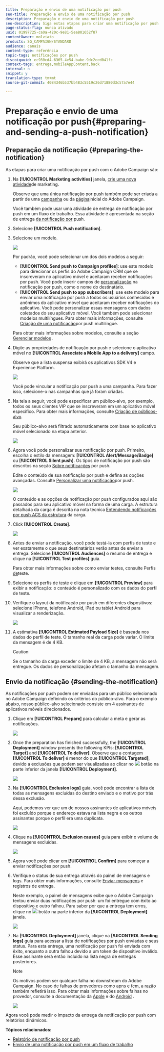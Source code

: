 ```yaml
---
title: Preparação e envio de uma notificação por push
seo-title: Preparação e envio de uma notificação por push
description: Preparação e envio de uma notificação por push
seo-description: Siga estas etapas para criar uma notificação por push de envio único no Adobe Campaign.
page-status-flag: nunca ativado
uuid: 01997725-ca0a-420c-9e81-5ea801652f87
contentOwner: molviato
products: SG_CAMPAIGN/STANDARD
audience: canais
content-type: referência
topic-tags: notificações por push
discoiquuid: ec930cd4-6365-4e54-babe-9dc2eed041fc
context-tags: entrega,mobileAppContent,back
internal: n
snippet: y
translation-type: tm+mt
source-git-commit: 4084346b537bb483c5519c26d71880d3c57a7e44

---
```



# Preparação e envio de uma notificação por push{#preparing-and-sending-a-push-notification}

## Preparação da notificação {#preparing-the-notification}

As etapas para criar uma notificação por push com o Adobe Campaign são:

1. Na **[!UICONTROL Marketing activities]** janela, [crie uma nova atividade](../../start/using/marketing-activities.md#creating-a-marketing-activity)de marketing.

   Observe que uma única notificação por push também pode ser criada a partir de uma [campanha](../../start/using/marketing-activities.md#creating-a-marketing-activity) ou da [página](../../start/using/interface-description.md#home-page)inicial do Adobe Campaign.

   Você também pode usar uma atividade de entrega de notificação por push em um fluxo de trabalho. Essa atividade é apresentada na seção de entrega [da notificação por](../../automating/using/push-notification-delivery.md) push.

1. Selecione **[!UICONTROL Push notification]**.
1. Selecione um modelo.

   ![](assets/push_notif_type.png)

   Por padrão, você pode selecionar um dos dois modelos a seguir:

   * **[!UICONTROL Send push to Campaign profiles]**: use este modelo para direcionar os perfis do Adobe Campaign CRM que se inscreveram no aplicativo móvel e aceitaram receber notificações por push. Você pode inserir campos de [personalização](../../designing/using/personalization.md#inserting-a-personalization-field) na notificação por push, como o nome do destinatário.
   * **[!UICONTROL Send push to app subscribers]**: use este modelo para enviar uma notificação por push a todos os usuários conhecidos e anônimos do aplicativo móvel que aceitaram receber notificações do aplicativo. Você pode personalizar essas mensagens com dados coletados do seu aplicativo móvel.
   Você também pode selecionar modelos multilíngues. Para obter mais informações, consulte [Criação de uma notificação](../../channels/using/creating-a-multilingual-push-notification.md)por push multilíngue.

   Para obter mais informações sobre modelos, consulte a seção [Gerenciar modelos](../../start/using/about-templates.md) .

1. Digite as propriedades de notificação por push e selecione o aplicativo móvel no **[!UICONTROL Associate a Mobile App to a delivery]** campo.

   Observe que a lista suspensa exibirá os aplicativos SDK V4 e Experience Platform.

   ![](assets/push_notif_properties.png)

   Você pode vincular a notificação por push a uma campanha. Para fazer isso, selecione-o nas campanhas que já foram criadas.

1. Na tela a seguir, você pode especificar um público-alvo, por exemplo, todos os seus clientes VIP que se inscreveram em um aplicativo móvel específico. Para obter mais informações, consulte [Criação de públicos-alvo](../../audiences/using/creating-audiences.md).

   Seu público-alvo será filtrado automaticamente com base no aplicativo móvel selecionado na etapa anterior.

   ![](assets/push_notif_audience.png)

1. Agora você pode personalizar sua notificação por push. Primeiro, escolha o estilo da mensagem: **[!UICONTROL Alert/Message/Badge]** ou **[!UICONTROL Silent push]**. Os tipos de notificação por push são descritos na seção [Sobre notificações](../../channels/using/about-push-notifications.md) por push.

   Edite o conteúdo de sua notificação por push e defina as opções avançadas. Consulte [Personalizar uma notificação](../../channels/using/customizing-a-push-notification.md)por push.

   ![](assets/push_notif_content.png)

   O conteúdo e as opções de notificação por push configurados aqui são passados para seu aplicativo móvel na forma de uma carga. A estrutura detalhada da carga é descrita na nota técnica [Entendendo notificações por push ACS da estrutura](https://helpx.adobe.com/campaign/kb/understanding-campaign-standard-push-notifications-payload-struc.html) da carga.

1. Click **[!UICONTROL Create]**.

   ![](assets/push_notif_content_2.png)

1. Antes de enviar a notificação, você pode testá-la com perfis de teste e ver exatamente o que seus destinatários verão antes de enviar a entrega. Selecione **[!UICONTROL Audiences]** o resumo de entrega e clique na **[!UICONTROL Test profiles]** guia.

   Para obter mais informações sobre como enviar testes, consulte Perfis [de](../../sending/using/managing-test-profiles-and-sending-proofs.md)teste.

1. Selecione os perfis de teste e clique em **[!UICONTROL Preview]** para exibir a notificação: o conteúdo é personalizado com os dados do perfil de teste.
1. Verifique o layout da notificação por push em diferentes dispositivos: selecione iPhone, telefone Android, iPad ou tablet Android para visualizar a renderização.

   ![](assets/push_notif_preview.png)

1. A estimativa **[!UICONTROL Estimated Payload Size]** é baseada nos dados do perfil de teste. O tamanho real da carga pode variar. O limite da mensagem é de 4 KB.

   >[!CAUTION]
   >
   >Se o tamanho da carga exceder o limite de 4 KB, a mensagem não será entregue. Os dados de personalização afetam o tamanho da mensagem.

## Envio da notificação {#sending-the-notification}

As notificações por push podem ser enviadas para um público selecionado no Adobe Campaign definindo os critérios do público-alvo. Para o exemplo abaixo, nosso público-alvo selecionado consiste em 4 assinantes de aplicativos móveis direcionados.

1. Clique em **[!UICONTROL Prepare]** para calcular a meta e gerar as notificações.

   ![](assets/push_send_1.png)

1. Once the preparation has finished successfully, the **[!UICONTROL Deployment]** window presents the following KPIs: **[!UICONTROL Target]** and **[!UICONTROL To deliver]**. Observe que a contagem **[!UICONTROL To deliver]** é menor do que **[!UICONTROL Targeted]**, devido a exclusões que podem ser visualizadas ao clicar no ![](assets/lp_link_properties.png) botão na parte inferior da janela **[!UICONTROL Deployment]**.

   ![](assets/push_send_2.png)

1. Na **[!UICONTROL Exclusion logs]** guia, você pode encontrar a lista de todas as mensagens excluídas do destino enviado e o motivo por trás dessa exclusão.

   Aqui, podemos ver que um de nossos assinantes de aplicativos móveis foi excluído porque o endereço estava na lista negra e os outros assinantes porque o perfil era uma duplicata.

   ![](assets/push_send_5.png)

1. Clique na **[!UICONTROL Exclusion causes]** guia para exibir o volume de mensagens excluídas.

   ![](assets/push_send_7.png)

1. Agora você pode clicar em **[!UICONTROL Confirm]** para começar a enviar notificações por push.
1. Verifique o status de sua entrega através do painel de mensagens e logs. Para obter mais informações, consulte [Enviar mensagens](../../sending/using/confirming-the-send.md) e registros [](../../sending/using/monitoring-a-delivery.md#delivery-logs)de entrega.

   Neste exemplo, o painel de mensagens exibe que o Adobe Campaign tentou enviar duas notificações por push: um foi entregue com êxito ao dispositivo e outro falhou. Para saber por que a entrega tem erros, clique no ![](assets/lp_link_properties.png) botão na parte inferior da **[!UICONTROL Deployment]** janela.

   ![](assets/push_send_4.png)

1. Na **[!UICONTROL Deployment]** janela, clique na **[!UICONTROL Sending logs]** guia para acessar a lista de notificações por push enviadas e seus status. Para esta entrega, uma notificação por push foi enviada com êxito, enquanto a outra falhou devido a um token de dispositivo inválido. Esse assinante será então incluído na lista negra de entregas posteriores.

   >[!NOTE]
   >
   >Os motivos podem ser qualquer falha no downstream do Adobe Campaign. No caso de falhas de provedores como apns e fcm, a razão também refletirá isso. Para obter mais informações sobre falhas no provedor, consulte a documentação da [Apple](https://developer.apple.com/library/content/documentation/NetworkingInternet/Conceptual/RemoteNotificationsPG/CommunicatingwithAPNs.html) e do [Android](https://firebase.google.com/docs/cloud-messaging/http-server-ref) .

   ![](assets/push_send_6.png)

Agora você pode medir o impacto da entrega da notificação por push com relatórios dinâmicos.

**Tópicos relacionados:**

* [Relatório de notificação por push](../../reporting/using/push-notification-report.md)
* [Envio de uma notificação por push em um fluxo de trabalho](../../automating/using/push-notification-delivery.md)

